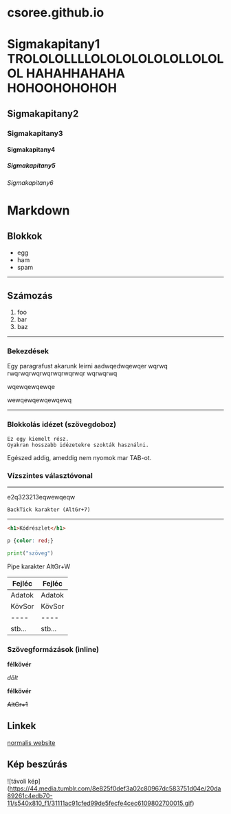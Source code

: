 # csoree.github.io
# Sigmakapitany1 TROLOLOLLLLOLOLOLOLOLOLLOLOLOL HAHAHHAHAHA HOHOOHOHOHOH 
## Sigmakapitany2
### Sigmakapitany3
#### Sigmakapitany4
##### Sigmakapitany5
###### Sigmakapitany6


# Markdown

## Blokkok

- egg
- ham
- spam

---

## Számozás

1. foo
1. bar
1. baz

---

### Bekezdések

Egy paragrafust akarunk leirni
aadwqedwqewqer
wqrwq
rwqrwqrwqrwqrwqrwqrwqr
wqrwqrwq

wqewqewqewqe

wewqewqewqewqewq

---

### Blokkolás idézet (szövegdoboz)
    Ez egy kiemelt rész.
    Gyakran hosszabb idézetekre szokták használni.
Egészed addig, ameddig  nem nyomok mar TAB-ot.


### Vízszintes választóvonal

---
e2q323213eqwewqeqw

    BackTick karakter (AltGr+7)

--- 
``` html
<h1>Kódrészlet</h1>
```
``` css
p {color: red;}
```
``` python
print("szöveg")
```




Pipe karakter AltGr+W

Fejléc | Fejléc
-------|-------
Adatok | Adatok
KövSor | KövSor
 ----  | ----
 stb...| stb...


### Szövegformázások (inline)

**félkövér**

*dőlt*

__félkövér__

~~AltGr+1~~

## Linkek

[normalis website](https://puginarug.com/)


## Kép beszúrás

![távoli kép] (https://44.media.tumblr.com/8e825f0def3a02c80967dc583751d04e/20da89261c4edb70-11/s540x810_f1/31111ac91cfed99de5fecfe4cec6109802700015.gif)

